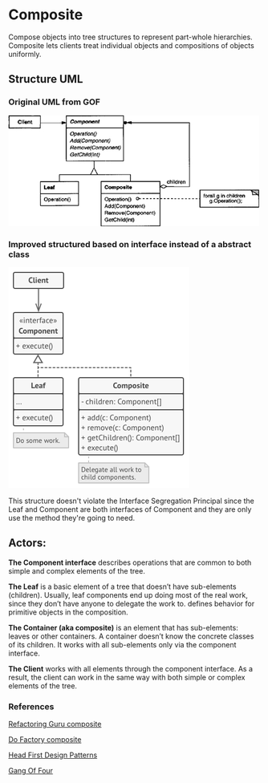 # Composite

Compose objects into tree structures to represent part-whole hierarchies. Composite lets clients treat individual objects and compositions of objects uniformly.

## Structure UML

### Original UML from GOF

![](../../../umls/composite.jpg)

### Improved structured based on interface instead of a abstract class

![](../../../umls/composite-enhanced.png)

This structure doesn't violate the Interface Segregation Principal since the Leaf and Component are both interfaces of Component and they are only use the method they're going to need.

## Actors:

**The Component interface** describes operations that are common to both simple and complex elements of the tree.

**The Leaf** is a basic element of a tree that doesn’t have sub-elements (children).
Usually, leaf components end up doing most of the real work, since they don’t have anyone to delegate the work to.
defines behavior for primitive objects in the composition.

**The Container (aka composite)** is an element that has sub-elements:
leaves or other containers. A container doesn’t know
the concrete classes of its children. It works with all sub-elements
only via the component interface.

**The Client** works with all elements through the component
interface. As a result, the client can work in the same way with
both simple or complex elements of the tree.

### References

[Refactoring Guru composite](https://refactoring.guru/design-patterns/composite)

[Do Factory composite](https://www.dofactory.com/net/composite-design-pattern)

[Head First Design Patterns](https://www.amazon.es/Head-First-Design-Patterns-Brain-Friendly-ebook/dp/B00AA36RZY/ref=sr_1_1?__mk_es_ES=%C3%85M%C3%85%C5%BD%C3%95%C3%91&keywords=head+first+design+patterns&qid=1583686314&s=digital-text&sr=1-1)

[Gang Of Four](https://www.amazon.es/Design-Patterns-Object-Oriented-Addison-Wesley-Professional-ebook/dp/B000SEIBB8)
